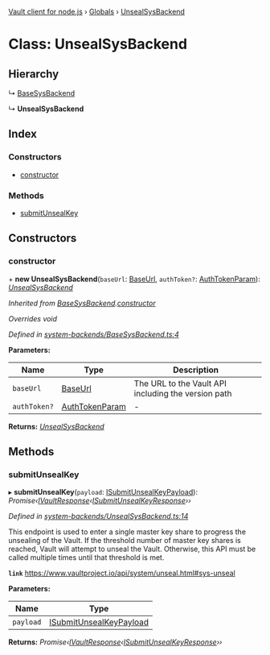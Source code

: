 [Vault client for node.js](../README.md) › [Globals](../globals.md) › [UnsealSysBackend](unsealsysbackend.md)

# Class: UnsealSysBackend

## Hierarchy

  ↳ [BaseSysBackend](basesysbackend.md)

  ↳ **UnsealSysBackend**

## Index

### Constructors

* [constructor](unsealsysbackend.md#constructor)

### Methods

* [submitUnsealKey](unsealsysbackend.md#submitunsealkey)

## Constructors

###  constructor

\+ **new UnsealSysBackend**(`baseUrl`: [BaseUrl](../globals.md#baseurl), `authToken?`: [AuthTokenParam](../globals.md#authtokenparam)): *[UnsealSysBackend](unsealsysbackend.md)*

*Inherited from [BaseSysBackend](basesysbackend.md).[constructor](basesysbackend.md#constructor)*

*Overrides void*

*Defined in [system-backends/BaseSysBackend.ts:4](https://github.com/theogravity/vault-tacular/blob/3b53ca7/src/system-backends/BaseSysBackend.ts#L4)*

**Parameters:**

Name | Type | Description |
------ | ------ | ------ |
`baseUrl` | [BaseUrl](../globals.md#baseurl) | The URL to the Vault API including the version path |
`authToken?` | [AuthTokenParam](../globals.md#authtokenparam) | - |

**Returns:** *[UnsealSysBackend](unsealsysbackend.md)*

## Methods

###  submitUnsealKey

▸ **submitUnsealKey**(`payload`: [ISubmitUnsealKeyPayload](../globals.md#isubmitunsealkeypayload)): *Promise‹[IVaultResponse](../interfaces/ivaultresponse.md)‹[ISubmitUnsealKeyResponse](../globals.md#isubmitunsealkeyresponse)››*

*Defined in [system-backends/UnsealSysBackend.ts:14](https://github.com/theogravity/vault-tacular/blob/3b53ca7/src/system-backends/UnsealSysBackend.ts#L14)*

This endpoint is used to enter a single master key share to progress the unsealing of the
Vault. If the threshold number of master key shares is reached, Vault will attempt to unseal
the Vault. Otherwise, this API must be called multiple times until that threshold is met.

**`link`** https://www.vaultproject.io/api/system/unseal.html#sys-unseal

**Parameters:**

Name | Type |
------ | ------ |
`payload` | [ISubmitUnsealKeyPayload](../globals.md#isubmitunsealkeypayload) |

**Returns:** *Promise‹[IVaultResponse](../interfaces/ivaultresponse.md)‹[ISubmitUnsealKeyResponse](../globals.md#isubmitunsealkeyresponse)››*
